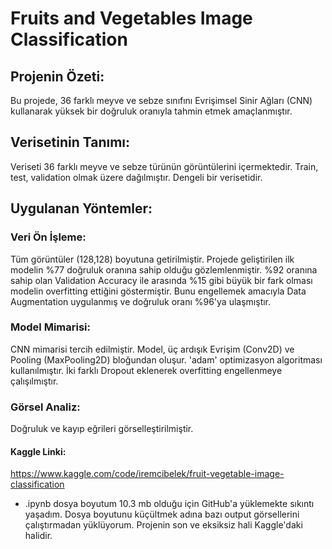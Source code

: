 # Fruits and Vegetables Image Classification

## Projenin Özeti:
Bu projede, 36 farklı meyve ve sebze sınıfını Evrişimsel Sinir Ağları (CNN) kullanarak yüksek bir doğruluk oranıyla tahmin etmek amaçlanmıştır.

## Verisetinin Tanımı:
Veriseti 36 farklı meyve ve sebze türünün görüntülerini içermektedir.
Train, test, validation olmak üzere dağılmıştır.
Dengeli bir verisetidir.

## Uygulanan Yöntemler:

### Veri Ön İşleme:
Tüm görüntüler (128,128) boyutuna getirilmiştir.
Projede geliştirilen ilk modelin %77 doğruluk oranına sahip olduğu gözlemlenmiştir. %92 oranına sahip olan Validation Accuracy ile arasında %15 gibi büyük bir fark olması modelin overfitting ettiğini göstermiştir. Bunu engellemek amacıyla Data Augmentation uygulanmış ve doğruluk oranı %96'ya ulaşmıştır.

### Model Mimarisi: 
CNN mimarisi tercih edilmiştir.
Model, üç ardışık Evrişim (Conv2D) ve Pooling (MaxPooling2D) bloğundan oluşur.
'adam' optimizasyon algoritması kullanılmıştır.
İki farklı Dropout eklenerek overfitting engellenmeye çalışılmıştır.

### Görsel Analiz:
Doğruluk ve kayıp eğrileri görselleştirilmiştir.


#### Kaggle Linki:
https://www.kaggle.com/code/iremcibelek/fruit-vegetable-image-classification

* .ipynb dosya boyutum 10.3 mb olduğu için GitHub'a yüklemekte sıkıntı yaşadım. Dosya boyutunu küçültmek adına bazı output görsellerini çalıştırmadan yüklüyorum. Projenin son ve eksiksiz hali Kaggle'daki halidir.
